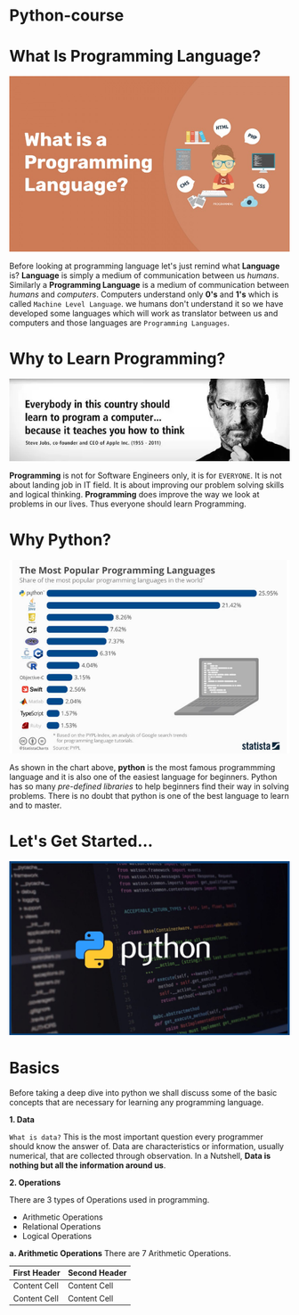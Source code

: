 # Python-course

# What Is Programming Language?

![](images/what-is-programming-language.jpg)

Before looking at programming language let's just remind what **Language** is?
**Language** is simply a medium of communication between us _humans_. Similarly a **Programming Language** is a medium of communication between _humans_ and _computers_.
Computers understand only **0's** and **1's** which is called `Machine Level Language`. we humans don't understand it so we have developed some languages which will work as translator between us and computers and those languages are `Programming Languages`.

# Why to Learn Programming?

![](images/why-to-learn-programming.png)

**Programming** is not for Software Engineers only, it is for `EVERYONE`. It is not about landing job in IT field. It is about improving our problem solving skills and logical thinking. **Programming** does improve the way we look at problems in our lives. Thus everyone should learn Programming.

# Why Python?

![](images/popular-programming-languages.jpg)

As shown in the chart above, **python** is the most famous programmming language and it is also one of the easiest language for beginners. Python has so many _pre-defined libraries_ to help beginners find their way in solving problems. There is no doubt that python is one of the best language to learn and to master.

# Let's Get Started...

![](images/pythonImage.jpg)

# Basics

Before taking a deep dive into python we shall discuss some of the basic concepts that are necessary for learning any programming language.

**1. Data**

`What is data?` This is the most important question every programmer should know the answer of. Data are characteristics or information, usually numerical, that are collected through observation. In a Nutshell, **Data is nothing but all the information around us**.

**2. Operations**

There are 3 types of Operations used in programming.

- Arithmetic Operations
- Relational Operations
- Logical Operations

**a. Arithmetic Operations**
There are 7 Arithmetic Operations.

| First Header  | Second Header |
| ------------- | ------------- |
| Content Cell  | Content Cell  |
| Content Cell  | Content Cell  |